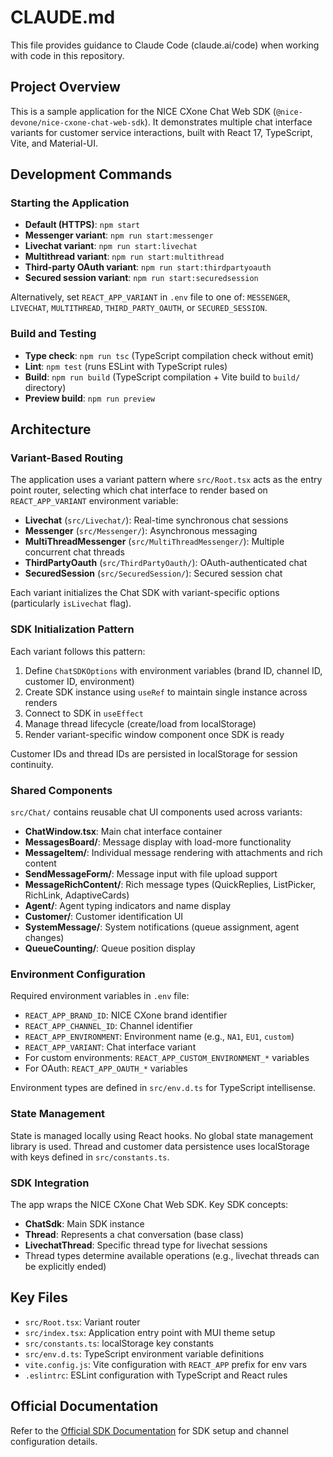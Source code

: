 # CLAUDE.md

This file provides guidance to Claude Code (claude.ai/code) when working with code in this repository.

## Project Overview

This is a sample application for the NICE CXone Chat Web SDK (`@nice-devone/nice-cxone-chat-web-sdk`). It demonstrates multiple chat interface variants for customer service interactions, built with React 17, TypeScript, Vite, and Material-UI.

## Development Commands

### Starting the Application

- **Default (HTTPS)**: `npm start`
- **Messenger variant**: `npm run start:messenger`
- **Livechat variant**: `npm run start:livechat`
- **Multithread variant**: `npm run start:multithread`
- **Third-party OAuth variant**: `npm run start:thirdpartyoauth`
- **Secured session variant**: `npm run start:securedsession`

Alternatively, set `REACT_APP_VARIANT` in `.env` file to one of: `MESSENGER`, `LIVECHAT`, `MULTITHREAD`, `THIRD_PARTY_OAUTH`, or `SECURED_SESSION`.

### Build and Testing

- **Type check**: `npm run tsc` (TypeScript compilation check without emit)
- **Lint**: `npm test` (runs ESLint with TypeScript rules)
- **Build**: `npm run build` (TypeScript compilation + Vite build to `build/` directory)
- **Preview build**: `npm run preview`

## Architecture

### Variant-Based Routing

The application uses a variant pattern where `src/Root.tsx` acts as the entry point router, selecting which chat interface to render based on `REACT_APP_VARIANT` environment variable:

- **Livechat** (`src/Livechat/`): Real-time synchronous chat sessions
- **Messenger** (`src/Messenger/`): Asynchronous messaging
- **MultiThreadMessenger** (`src/MultiThreadMessenger/`): Multiple concurrent chat threads
- **ThirdPartyOauth** (`src/ThirdPartyOauth/`): OAuth-authenticated chat
- **SecuredSession** (`src/SecuredSession/`): Secured session chat

Each variant initializes the Chat SDK with variant-specific options (particularly `isLivechat` flag).

### SDK Initialization Pattern

Each variant follows this pattern:
1. Define `ChatSDKOptions` with environment variables (brand ID, channel ID, customer ID, environment)
2. Create SDK instance using `useRef` to maintain single instance across renders
3. Connect to SDK in `useEffect`
4. Manage thread lifecycle (create/load from localStorage)
5. Render variant-specific window component once SDK is ready

Customer IDs and thread IDs are persisted in localStorage for session continuity.

### Shared Components

`src/Chat/` contains reusable chat UI components used across variants:

- **ChatWindow.tsx**: Main chat interface container
- **MessagesBoard/**: Message display with load-more functionality
- **MessageItem/**: Individual message rendering with attachments and rich content
- **SendMessageForm/**: Message input with file upload support
- **MessageRichContent/**: Rich message types (QuickReplies, ListPicker, RichLink, AdaptiveCards)
- **Agent/**: Agent typing indicators and name display
- **Customer/**: Customer identification UI
- **SystemMessage/**: System notifications (queue assignment, agent changes)
- **QueueCounting/**: Queue position display

### Environment Configuration

Required environment variables in `.env` file:
- `REACT_APP_BRAND_ID`: NICE CXone brand identifier
- `REACT_APP_CHANNEL_ID`: Channel identifier
- `REACT_APP_ENVIRONMENT`: Environment name (e.g., `NA1`, `EU1`, `custom`)
- `REACT_APP_VARIANT`: Chat interface variant
- For custom environments: `REACT_APP_CUSTOM_ENVIRONMENT_*` variables
- For OAuth: `REACT_APP_OAUTH_*` variables

Environment types are defined in `src/env.d.ts` for TypeScript intellisense.

### State Management

State is managed locally using React hooks. No global state management library is used. Thread and customer data persistence uses localStorage with keys defined in `src/constants.ts`.

### SDK Integration

The app wraps the NICE CXone Chat Web SDK. Key SDK concepts:
- **ChatSdk**: Main SDK instance
- **Thread**: Represents a chat conversation (base class)
- **LivechatThread**: Specific thread type for livechat sessions
- Thread types determine available operations (e.g., livechat threads can be explicitly ended)

## Key Files

- `src/Root.tsx`: Variant router
- `src/index.tsx`: Application entry point with MUI theme setup
- `src/constants.ts`: localStorage key constants
- `src/env.d.ts`: TypeScript environment variable definitions
- `vite.config.js`: Vite configuration with `REACT_APP` prefix for env vars
- `.eslintrc`: ESLint configuration with TypeScript and React rules

## Official Documentation

Refer to the [Official SDK Documentation](https://help.nice-incontact.com/content/acd/digital/chatsdk/getstartedchatwebsdk.htm) for SDK setup and channel configuration details.

